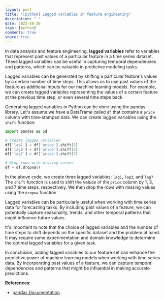 ```yaml
---
layout: post
title: "[python] Lagged variables in feature engineering"
description: " "
date: 2023-10-26
tags: [python]
comments: true
share: true
---
```


In data analysis and feature engineering, **lagged variables** refer to variables that represent past values of a particular feature in a time series dataset. These lagged variables can be useful in capturing temporal dependencies and patterns, which can be valuable in predictive modeling tasks.

Lagged variables can be generated by shifting a particular feature's values by a certain number of time steps. This allows us to use past values of the feature as additional inputs for our machine learning models. For example, we can create lagged variables representing the values of a certain feature at the previous time step, or even several time steps back.

Generating lagged variables in Python can be done using the pandas library. Let's assume we have a DataFrame called `df` that contains a `price` column with time-stamped data. We can create lagged variables using the `shift` function:

```python
import pandas as pd

# Create lagged variables
df['lag1'] = df['price'].shift(1)
df['lag3'] = df['price'].shift(3)
df['lag7'] = df['price'].shift(7)

# Drop rows with missing values
df = df.dropna()
```

In the above code, we create three lagged variables: `lag1`, `lag3`, and `lag7`. The `shift` function is used to shift the values of the `price` column by 1, 3, and 7 time steps, respectively. We then drop the rows with missing values using the `dropna` function.

Lagged variables can be particularly useful when working with time series data for forecasting tasks. By including past values of a feature, we can potentially capture seasonality, trends, and other temporal patterns that might influence future values.

It's important to note that the choice of lagged variables and the number of time steps to shift depends on the specific dataset and the problem at hand. It may require some experimentation and domain knowledge to determine the optimal lagged variables for a given task.

In conclusion, adding lagged variables to our feature set can enhance the predictive power of machine learning models when working with time series data. By incorporating past values of a feature, we can capture temporal dependencies and patterns that might be influential in making accurate predictions. 

**References:**
- [pandas Documentation](https://pandas.pydata.org/pandas-docs/stable/reference/api/pandas.DataFrame.shift.html)